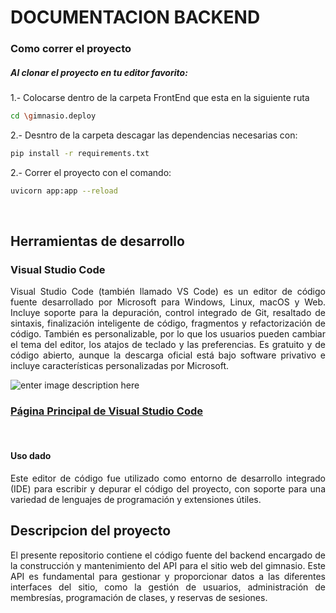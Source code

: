 # DOCUMENTACION BACKEND 

### Como correr el proyecto
##### Al clonar el proyecto en tu editor favorito:
1.- Colocarse dentro de la carpeta FrontEnd que esta en la siguiente ruta
```sh
cd \gimnasio.deploy
```
2.- Desntro de la carpeta descagar las dependencias necesarias con:

```sh
pip install -r requirements.txt
```
2.- Correr el proyecto con el comando:

```sh
uvicorn app:app --reload
```
&nbsp;
&nbsp;


## Herramientas de desarrollo
### Visual Studio Code


<p align="justify">
Visual Studio Code (también llamado VS Code) es un editor de código fuente desarrollado por Microsoft para Windows, Linux, macOS y Web. Incluye soporte para la depuración, control integrado de Git, resaltado de sintaxis, finalización inteligente de código, fragmentos y refactorización de código. También es personalizable, por lo que los usuarios pueden cambiar el tema del editor, los atajos de teclado y las preferencias. Es gratuito y de código abierto, aunque la descarga oficial está bajo software privativo e incluye características personalizadas por Microsoft.
</p>

![enter image description here](https://live.mrf.io/statics/i/ps/www.muylinux.com/wp-content/uploads/2019/07/vscode.jpg?width=1200&enable=upscale)

### [Página Principal de Visual Studio Code](https://code.visualstudio.com/)
&nbsp;
#### Uso dado
<p align= "justify">
  Este editor de código fue utilizado como entorno de desarrollo integrado (IDE) para escribir y depurar el código del proyecto, con soporte para una variedad de lenguajes de programación y extensiones útiles.
</p>


## Descripcion del proyecto 
<p align="justify"> El presente repositorio contiene el código fuente del backend encargado de la construcción y mantenimiento del API para el sitio web del gimnasio. Este API es fundamental para gestionar y proporcionar datos a las diferentes interfaces del sitio, como la gestión de usuarios, administración de membresías, programación de clases, y reservas de sesiones.</p>


